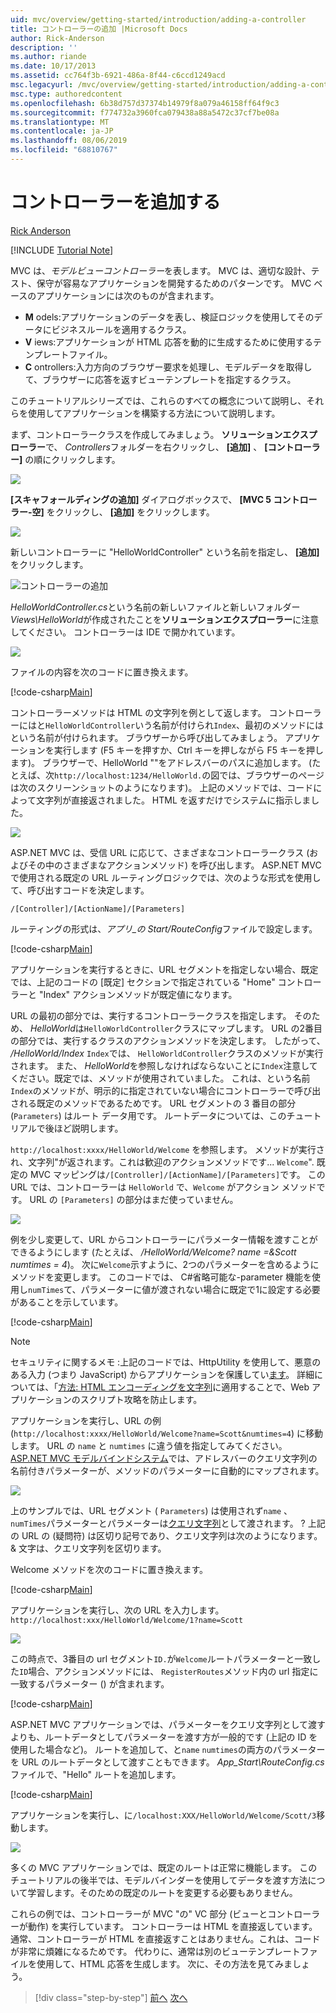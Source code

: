 ```yaml
---
uid: mvc/overview/getting-started/introduction/adding-a-controller
title: コントローラーの追加 |Microsoft Docs
author: Rick-Anderson
description: ''
ms.author: riande
ms.date: 10/17/2013
ms.assetid: cc764f3b-6921-486a-8f44-c6ccd1249acd
msc.legacyurl: /mvc/overview/getting-started/introduction/adding-a-controller
msc.type: authoredcontent
ms.openlocfilehash: 6b38d757d37374b14979f8a079a46158ff64f9c3
ms.sourcegitcommit: f774732a3960fca079438a88a5472c37cf7be08a
ms.translationtype: MT
ms.contentlocale: ja-JP
ms.lasthandoff: 08/06/2019
ms.locfileid: "68810767"
---
```

# <a name="adding-a-controller"></a>コントローラーを追加する

[Rick Anderson]((https://twitter.com/RickAndMSFT))

[!INCLUDE [Tutorial Note](sample/code-location.md)]

MVC は、*モデルビューコントローラー*を表します。 MVC は、適切な設計、テスト、保守が容易なアプリケーションを開発するためのパターンです。 MVC ベースのアプリケーションには次のものが含まれます。

- **M** odels:アプリケーションのデータを表し、検証ロジックを使用してそのデータにビジネスルールを適用するクラス。
- **V** iews:アプリケーションが HTML 応答を動的に生成するために使用するテンプレートファイル。
- **C** ontrollers:入力方向のブラウザー要求を処理し、モデルデータを取得して、ブラウザーに応答を返すビューテンプレートを指定するクラス。

このチュートリアルシリーズでは、これらのすべての概念について説明し、それらを使用してアプリケーションを構築する方法について説明します。

まず、コントローラークラスを作成してみましょう。 **ソリューションエクスプローラー**で、 *Controllers*フォルダーを右クリックし、 **[追加]** 、 **[コントローラー]** の順にクリックします。

![](adding-a-controller/_static/image1.png)

**[スキャフォールディングの追加]** ダイアログボックスで、 **[MVC 5 コントローラー-空]** をクリックし、 **[追加]** をクリックします。

![](adding-a-controller/_static/image2.png)  

新しいコントローラーに "HelloWorldController" という名前を指定し、 **[追加]** をクリックします。

![コントローラーの追加](adding-a-controller/_static/image3.png)

*HelloWorldController.cs*という名前の新しいファイルと新しいフォルダー *Views\HelloWorld*が作成されたことを**ソリューションエクスプローラー**に注意してください。 コントローラーは IDE で開かれています。

![](adding-a-controller/_static/image4.png)

ファイルの内容を次のコードに置き換えます。

[!code-csharp[Main](adding-a-controller/samples/sample1.cs)]

コントローラーメソッドは HTML の文字列を例として返します。 コントローラーにはと`HelloWorldController`いう名前が付けられ`Index`、最初のメソッドにはという名前が付けられます。 ブラウザーから呼び出してみましょう。 アプリケーションを実行します (F5 キーを押すか、Ctrl キーを押しながら F5 キーを押します)。 ブラウザーで、HelloWorld &quot;&quot;をアドレスバーのパスに追加します。 (たとえば、次`http://localhost:1234/HelloWorld.`の図では、ブラウザーのページは次のスクリーンショットのようになります)。 上記のメソッドでは、コードによって文字列が直接返されました。 HTML を返すだけでシステムに指示しました。

![](adding-a-controller/_static/image5.png)

ASP.NET MVC は、受信 URL に応じて、さまざまなコントローラークラス (およびその中のさまざまなアクションメソッド) を呼び出します。 ASP.NET MVC で使用される既定の URL ルーティングロジックでは、次のような形式を使用して、呼び出すコードを決定します。

`/[Controller]/[ActionName]/[Parameters]`

ルーティングの形式は、*アプリ\_の Start/RouteConfig*ファイルで設定します。

[!code-csharp[Main](adding-a-controller/samples/sample2.cs?highlight=7-8)]

アプリケーションを実行するときに、URL セグメントを指定しない場合、既定では、上記のコードの [既定] セクションで指定されている "Home" コントローラーと "Index" アクションメソッドが既定値になります。

URL の最初の部分では、実行するコントローラークラスを指定します。 そのため、 *HelloWorld*は`HelloWorldController`クラスにマップします。 URL の2番目の部分では、実行するクラスのアクションメソッドを決定します。 したがって、 */HelloWorld/Index* `Index`では、 `HelloWorldController`クラスのメソッドが実行されます。 また、 *HelloWorld*を参照しなければならないことに`Index`注意してください。既定では、メソッドが使用されていました。 これは、という名前`Index`のメソッドが、明示的に指定されていない場合にコントローラーで呼び出される既定のメソッドであるためです。 URL セグメントの 3 番目の部分 (`Parameters`) はルート データ用です。 ルートデータについては、このチュートリアルで後ほど説明します。

`http://localhost:xxxx/HelloWorld/Welcome` を参照します。 メソッドが実行され、文字列&quot;が返されます。これは歓迎のアクションメソッドです... `Welcome`&quot;. 既定の MVC マッピングは`/[Controller]/[ActionName]/[Parameters]`です。 この URL では、コントローラーは `HelloWorld` で、`Welcome` がアクション メソッドです。 URL の `[Parameters]` の部分はまだ使っていません。

![](adding-a-controller/_static/image6.png)

例を少し変更して、URL からコントローラーにパラメーター情報を渡すことができるようにします (たとえば、 */HelloWorld/Welcome? name =&amp;Scott numtimes = 4*)。 次に`Welcome`示すように、2つのパラメーターを含めるようにメソッドを変更します。 このコードでは、 C#省略可能な-parameter 機能を使用し`numTimes`て、パラメーターに値が渡されない場合に既定で1に設定する必要があることを示しています。

[!code-csharp[Main](adding-a-controller/samples/sample3.cs)]

> [!NOTE]
> セキュリティに関するメモ :上記のコードでは、HttpUtility を使用して、悪意のある入力 (つまり JavaScript) からアプリケーションを保護してい[ます](https://msdn.microsoft.com/library/ee360286(v=vs.110).aspx)。 詳細については、「[方法: HTML エンコーディングを文字列](https://msdn.microsoft.com/library/a2a4yykt(v=vs.100).aspx)に適用することで、Web アプリケーションのスクリプト攻略を防止します。

 アプリケーションを実行し、URL の例 (`http://localhost:xxxx/HelloWorld/Welcome?name=Scott&numtimes=4`) に移動します。 URL の `name` と `numtimes` に違う値を指定してみてください。 [ASP.NET MVC モデルバインドシステム](http://odetocode.com/Blogs/scott/archive/2009/04/27/6-tips-for-asp-net-mvc-model-binding.aspx)では、アドレスバーのクエリ文字列の名前付きパラメーターが、メソッドのパラメーターに自動的にマップされます。

![](adding-a-controller/_static/image7.png)

上のサンプルでは、URL セグメント ( `Parameters`) は使用されず`name` 、 `numTimes`パラメーターとパラメーターは[クエリ文字列](http://en.wikipedia.org/wiki/Query_string)として渡されます。 ? 上記の URL の (疑問符) は区切り記号であり、クエリ文字列は次のようになります。 &amp; 文字は、クエリ文字列を区切ります。

Welcome メソッドを次のコードに置き換えます。

[!code-csharp[Main](adding-a-controller/samples/sample4.cs)]

アプリケーションを実行し、次の URL を入力します。`http://localhost:xxx/HelloWorld/Welcome/1?name=Scott`

![](adding-a-controller/_static/image8.png)

この時点で、3番目の url セグメント`ID.`が`Welcome`ルートパラメーターと一致した`ID`場合、アクションメソッドには、 `RegisterRoutes`メソッド内の url 指定に一致するパラメーター () が含まれます。

[!code-csharp[Main](adding-a-controller/samples/sample5.cs?highlight=7)]

ASP.NET MVC アプリケーションでは、パラメーターをクエリ文字列として渡すよりも、ルートデータとしてパラメーターを渡す方が一般的です (上記の ID を使用した場合など)。 ルートを追加して、と`name` `numtimes`の両方のパラメーターを URL のルートデータとして渡すこともできます。 *App\_Start\RouteConfig.cs*ファイルで、"Hello" ルートを追加します。

[!code-csharp[Main](adding-a-controller/samples/sample6.cs?highlight=13-16)]

アプリケーションを実行し、に`/localhost:XXX/HelloWorld/Welcome/Scott/3`移動します。

![](adding-a-controller/_static/image9.png)

多くの MVC アプリケーションでは、既定のルートは正常に機能します。 このチュートリアルの後半では、モデルバインダーを使用してデータを渡す方法について学習します。そのための既定のルートを変更する必要もありません。

これらの例では、コントローラーが MVC &quot;の&quot; VC 部分 (ビューとコントローラーが動作) を実行しています。 コントローラーは HTML を直接返しています。 通常、コントローラーが HTML を直接返すことはありません。これは、コードが非常に煩雑になるためです。 代わりに、通常は別のビューテンプレートファイルを使用して、HTML 応答を生成します。 次に、その方法を見てみましょう。

> [!div class="step-by-step"]
> [前へ](getting-started.md)
> [次へ](adding-a-view.md)
